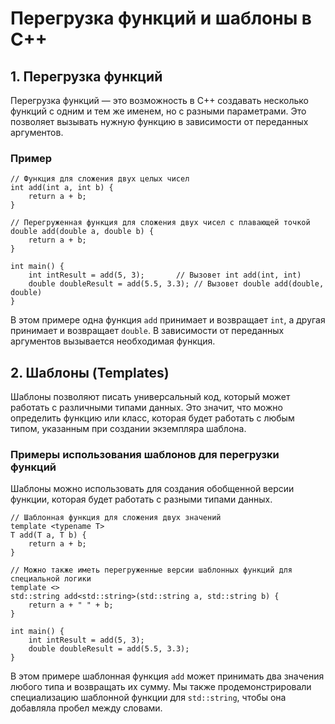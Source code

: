 
# Перегрузка функций и шаблоны в C++

## 1. Перегрузка функций

Перегрузка функций — это возможность в C++ создавать несколько функций с одним и тем же именем, но с разными параметрами. Это позволяет вызывать нужную функцию в зависимости от переданных аргументов.

### Пример

```
// Функция для сложения двух целых чисел
int add(int a, int b) {
    return a + b;
}

// Перегруженная функция для сложения двух чисел с плавающей точкой
double add(double a, double b) {
    return a + b;
}

int main() {
    int intResult = add(5, 3);       // Вызовет int add(int, int)
    double doubleResult = add(5.5, 3.3); // Вызовет double add(double, double)
}
```

В этом примере одна функция `add` принимает и возвращает `int`, а другая принимает и возвращает `double`. В зависимости от переданных аргументов вызывается необходимая функция.

## 2. Шаблоны (Templates)

Шаблоны позволяют писать универсальный код, который может работать с различными типами данных. Это значит, что можно определить функцию или класс, которая будет работать с любым типом, указанным при создании экземпляра шаблона.

### Примеры использования шаблонов для перегрузки функций

Шаблоны можно использовать для создания обобщенной версии функции, которая будет работать с разными типами данных.

```
// Шаблонная функция для сложения двух значений
template <typename T>
T add(T a, T b) {
    return a + b;
}

// Можно также иметь перегруженные версии шаблонных функций для специальной логики
template <>
std::string add<std::string>(std::string a, std::string b) {
    return a + " " + b;
}

int main() {
    int intResult = add(5, 3);
    double doubleResult = add(5.5, 3.3);
}
```

В этом примере шаблонная функция `add` может принимать два значения любого типа и возвращать их сумму. Мы также продемонстрировали специализацию шаблонной функции для `std::string`, чтобы она добавляла пробел между словами.
